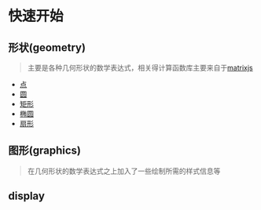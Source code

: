 # 快速开始

## 形状(geometry)

> 主要是各种几何形状的数学表达式，相关得计算函数库主要来自于[matrixjs](https://jsextends.github.io/matrixjsDoc/)

- [点](./geometry/point.md)
- [圆](./geometry/circle.md)
- [矩形](./geometry/rect.md)
- [椭圆](./geometry/ellipse.md)
- [扇形](./geometry/sector.md)

## 图形(graphics)

> 在几何形状的数学表达式之上加入了一些绘制所需的样式信息等

## display
